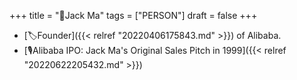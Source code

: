 +++
title = "👨Jack Ma"
tags = ["PERSON"]
draft = false
+++

-   [🏷Founder]({{< relref "20220406175843.md" >}}) of Alibaba.
-   [🎙Alibaba IPO: Jack Ma's Original Sales Pitch in 1999]({{< relref "20220622205432.md" >}})
